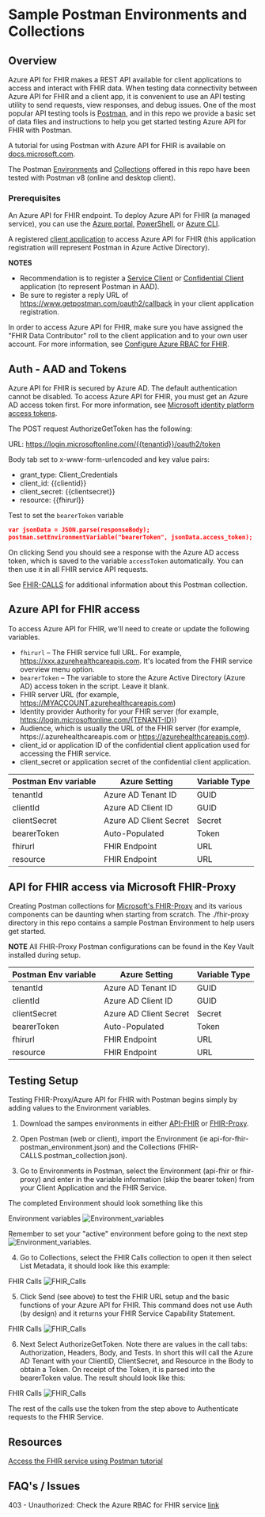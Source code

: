 # Sample Postman Environments and Collections 


## Overview 
Azure API for FHIR makes a REST API available for client applications to access and interact with FHIR data. When testing data connectivity between Azure API for FHIR and a client app, it is convenient to use an API testing utility to send requests, view responses, and debug issues. One of the most popular API testing tools is [Postman](https://www.postman.com/), and in this repo we provide a basic set of data files and instructions to help you get started testing Azure API for FHIR with Postman.

A tutorial for using Postman with Azure API for FHIR is available on [docs.microsoft.com](https://docs.microsoft.com/en-us/azure/healthcare-apis/azure-api-for-fhir/access-fhir-postman-tutorial).

The Postman [Environments](https://learning.postman.com/docs/sending-requests/managing-environments/) and [Collections](https://learning.postman.com/docs/getting-started/creating-the-first-collection/#:~:text=Postman%20Collections%20are%20a%20group,particular%20request%20in%20your%20history.) offered in this repo have been tested with Postman v8 (online and desktop client).


### Prerequisites
An Azure API for FHIR endpoint. To deploy Azure API for FHIR (a managed service), you can use the [Azure portal](https://docs.microsoft.com/en-us/azure/healthcare-apis/azure-api-for-fhir/fhir-paas-portal-quickstart), [PowerShell](https://docs.microsoft.com/en-us/azure/healthcare-apis/azure-api-for-fhir/fhir-paas-powershell-quickstart), or [Azure CLI](https://docs.microsoft.com/en-us/azure/healthcare-apis/azure-api-for-fhir/fhir-paas-cli-quickstart).

A registered [client application](https://docs.microsoft.com/en-us/azure/healthcare-apis/azure-api-for-fhir/register-confidential-azure-ad-client-app) to access Azure API for FHIR (this application registration will represent Postman in Azure Active Directory).

__NOTES__ 
- Recommendation is to register a [Service Client](https://docs.microsoft.com/en-us/azure/healthcare-apis/azure-api-for-fhir/register-service-azure-ad-client-app) or [Confidential Client](https://docs.microsoft.com/en-us/azure/healthcare-apis/azure-api-for-fhir/register-confidential-azure-ad-client-app) application (to represent Postman in AAD).
- Be sure to register a reply URL of https://www.getpostman.com/oauth2/callback in your client application registration.

In order to access Azure API for FHIR, make sure you have assigned the "FHIR Data Contributor" roll to the client application and to your own user account. For more information, see [Configure Azure RBAC for FHIR](https://docs.microsoft.com/en-us/azure/healthcare-apis/azure-api-for-fhir/configure-azure-rbac).


## Auth - AAD and Tokens 
Azure API for FHIR is secured by Azure AD. The default authentication cannot be disabled. To access Azure API for FHIR, you must get an Azure AD access token first. For more information, see [Microsoft identity platform access tokens](https://docs.microsoft.com/en-us/azure/active-directory/develop/access-tokens).

The POST request AuthorizeGetToken has the following:

URL: https://login.microsoftonline.com/{{tenantid}}/oauth2/token

Body tab set to x-www-form-urlencoded and key value pairs:
- grant_type: Client_Credentials
- client_id: {{clientid}}
- client_secret: {{clientsecret}}
- resource: {{fhirurl}}

Test to set the ```bearerToken``` variable
```json
var jsonData = JSON.parse(responseBody);
postman.setEnvironmentVariable("bearerToken", jsonData.access_token);
```
On clicking Send you should see a response with the Azure AD access token, which is saved to the variable ```accessToken``` automatically. You can then use it in all FHIR service API requests.

See [FHIR-CALLS](./docs/fhirCalls.md) for additional information about this Postman collection. 

 
## Azure API for FHIR access
To access Azure API for FHIR, we'll need to create or update the following variables.

- ```fhirurl``` – The FHIR service full URL. For example, https://xxx.azurehealthcareapis.com. It's located from the FHIR service overview menu option.
- ```bearerToken``` – The variable to store the Azure Active Directory (Azure AD) access token in the script. Leave it blank.
- FHIR server URL (for example, https://MYACCOUNT.azurehealthcareapis.com)
- Identity provider Authority for your FHIR server (for example, https://login.microsoftonline.com/{TENANT-ID})
- Audience, which is usually the URL of the FHIR server (for example, https://<FHIR-SERVER-NAME>.azurehealthcareapis.com or https://azurehealthcareapis.com).
- client_id or application ID of the confidential client application used for accessing the FHIR service.
- client_secret or application secret of the confidential client application.

Postman Env variable | Azure Setting          | Variable Type 
---------------------|------------------------|--------------
tenantId             | Azure AD Tenant ID     | GUID 
clientId             | Azure AD Client ID     | GUID
clientSecret         | Azure AD Client Secret | Secret 
bearerToken          | Auto-Populated         | Token
fhirurl              | FHIR Endpoint          | URL
resource             | FHIR Endpoint          | URL


## API for FHIR access via Microsoft FHIR-Proxy 
Creating Postman collections for [Microsoft's FHIR-Proxy](https://github.com/microsoft/fhir-proxy) and its various components can be daunting when starting from scratch. The ./fhir-proxy directory in this repo contains a sample Postman Environment to help users get started. 

__NOTE__ All FHIR-Proxy Postman configurations can be found in the Key Vault installed during setup. 

Postman Env variable | Azure Setting          | Variable Type 
---------------------|------------------------|--------------
tenantId             | Azure AD Tenant ID     | GUID 
clientId             | Azure AD Client ID     | GUID
clientSecret         | Azure AD Client Secret | Secret 
bearerToken          | Auto-Populated         | Token
fhirurl              | FHIR Endpoint          | URL
resource             | FHIR Endpoint          | URL


## Testing Setup 
Testing FHIR-Proxy/Azure API for FHIR with Postman begins simply by adding values to the Environment variables.

1) Download the sampes environments in either [API-FHIR](https://github.com/daemel/fhir-postman/tree/main/api-for-fhir) or [FHIR-Proxy](https://github.com/daemel/fhir-postman/tree/main/fhir-proxy).   

2) Open Postman (web or client), import the Environment (ie api-for-fhir-postman_environment.json) and the Collections (FHIR-CALLS.postman_collection.json).

3) Go to Environments in Postman, select the Environment (api-fhir or fhir-proxy) and enter in the variable information (skip the bearer token) from your Client Application and the FHIR Service.

The completed Environment should look something like this

Environment variables ![Environment_variables](./docs/images/environment_variables_example.png)

Remember to set your "active" environment before going to the next step ![Environment_variables](./docs/images/environment_selection.png).

4) Go to Collections, select the FHIR Calls collection to open it then select List Metadata, it should look like this example: 

FHIR Calls ![FHIR_Calls](./docs/images/fhir-calls01.png)

5) Click Send (see above) to test the FHIR URL setup and the basic functions of your Azure API for FHIR. This command does not use Auth (by design) and it returns your FHIR Service Capability Statement. 

FHIR Calls ![FHIR_Calls](./docs/images/fhir-calls_metadata.png)

6) Next Select AuthorizeGetToken. Note there are values in the call tabs: Authorization, Headers, Body, and Tests. In short this will call the Azure AD Tenant with your ClientID, ClientSecret, and Resource in the Body to obtain a Token.  On receipt of the Token, it is parsed into the bearerToken value. The result should look like this: 

FHIR Calls ![FHIR_Calls](./docs/images/fhir-calls_token.png)

The rest of the calls use the token from the step above to Authenticate requests to the FHIR Service.  

## Resources 

[Access the FHIR service using Postman tutorial](https://docs.microsoft.com/en-us/azure/healthcare-apis/use-postman)

 
## FAQ's / Issues 

403 - Unauthorized:  Check the Azure RBAC for FHIR service [link](https://docs.microsoft.com/en-us/azure/healthcare-apis/fhir/configure-azure-rbac-for-fhir)

  
